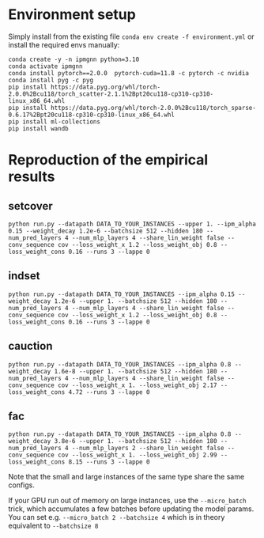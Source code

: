 # Environment setup

Simply install from the existing file `conda env create -f environment.yml` or install the required envs manually:

```angular2html
conda create -y -n ipmgnn python=3.10
conda activate ipmgnn
conda install pytorch==2.0.0  pytorch-cuda=11.8 -c pytorch -c nvidia
conda install pyg -c pyg
pip install https://data.pyg.org/whl/torch-2.0.0%2Bcu118/torch_scatter-2.1.1%2Bpt20cu118-cp310-cp310-linux_x86_64.whl
pip install https://data.pyg.org/whl/torch-2.0.0%2Bcu118/torch_sparse-0.6.17%2Bpt20cu118-cp310-cp310-linux_x86_64.whl
pip install ml-collections
pip install wandb
```

# Reproduction of the empirical results

## setcover
`python run.py --datapath DATA_TO_YOUR_INSTANCES --upper 1. --ipm_alpha 0.15 --weight_decay 1.2e-6 --batchsize 512 --hidden 180 --num_pred_layers 4 --num_mlp_layers 4 --share_lin_weight false --conv_sequence cov --loss_weight_x 1.2 --loss_weight_obj 0.8 --loss_weight_cons 0.16 --runs 3 --lappe 0`

## indset
`python run.py --datapath DATA_TO_YOUR_INSTANCES --ipm_alpha 0.15 --weight_decay 1.2e-6 --upper 1. --batchsize 512 --hidden 180 --num_pred_layers 4 --num_mlp_layers 4 --share_lin_weight false --conv_sequence cov --loss_weight_x 1.2 --loss_weight_obj 0.8 --loss_weight_cons 0.16 --runs 3 --lappe 0`

## cauction
`python run.py --datapath DATA_TO_YOUR_INSTANCES --ipm_alpha 0.8 --weight_decay 1.6e-8 --upper 1. --batchsize 512 --hidden 180 --num_pred_layers 4 --num_mlp_layers 4 --share_lin_weight false --conv_sequence cov --loss_weight_x 1. --loss_weight_obj 2.17 --loss_weight_cons 4.72 --runs 3 --lappe 0`

## fac
`python run.py --datapath DATA_TO_YOUR_INSTANCES --ipm_alpha 0.8 --weight_decay 3.8e-6 --upper 1. --batchsize 512 --hidden 180 --num_pred_layers 4 --num_mlp_layers 2 --share_lin_weight false --conv_sequence cov --loss_weight_x 1. --loss_weight_obj 2.99 --loss_weight_cons 8.15 --runs 3 --lappe 0`

Note that the small and large instances of the same type share the same configs. 

If your GPU run out of memory on large instances, use the `--micro_batch` trick, which accumulates a few batches before updating the model params. You can set e.g. `--micro_batch 2 --batchsize 4` which is in theory equivalent to `--batchsize 8`
